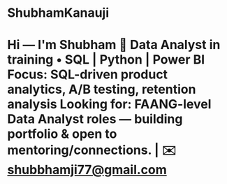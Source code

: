 # ShubhamKanauji
# Hi — I'm Shubham 👋 Data Analyst in training • SQL | Python | Power BI  **Focus:** SQL-driven product analytics, A/B testing, retention analysis   **Looking for:** FAANG-level Data Analyst roles — building portfolio &amp; open to mentoring/connections.   | ✉️ shubbhamji77@gmail.com

